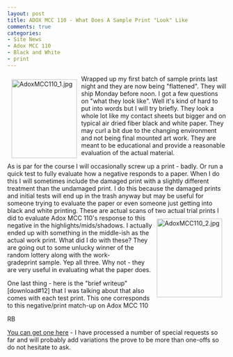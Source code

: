 ```yaml
---
layout: post
title: ADOX MCC 110 - What Does A Sample Print "Look" Like 
comments: true
categories:
- Site News
- Adox MCC 110
- Black and White
- print
---
```

<a rel="lightbox" href="/wp-content/uploads/2010/01/AdoxMCC110_1.jpg"><img title="AdoxMCC110_1.jpg" src="/wp-content/uploads/2010/01/.thumbs/.AdoxMCC110_1.jpg" border="0" alt="AdoxMCC110_1.jpg" hspace="10" vspace="10" width="150" height="181" align="left" /></a>Wrapped up my first batch of sample prints last night and they are now being "flattened". They will ship Monday before noon. I got a few questions on "what they look like". Well it's kind of hard to put into words but I will try briefly. They look a whole lot like my contact sheets but bigger and on typical air dried fiber black and white paper. They may curl a bit due to the changing environment and not being final mounted art work. They are meant to be educational and provide a reasonable evaluation of the actual material.

As is par for the course I will occasionally screw up a print - badly. Or run a quick test to fully evaluate how a negative responds to a paper. When I do this I will sometimes include the damaged print with a slightly different treatment than the undamaged print. I do this because the damaged prints and initial tests will end up in the trash anyway but may be useful for someone trying to evaluate the paper or even someone just getting into black and white printing. These are actual scans of two actual trial prints<a rel="lightbox" href="/wp-content/uploads/2010/01/AdoxMCC110_2.jpg"><img title="AdoxMCC110_2.jpg" src="/wp-content/uploads/2010/01/.thumbs/.AdoxMCC110_2.jpg" border="0" alt="AdoxMCC110_2.jpg" hspace="10" vspace="10" width="150" height="181" align="right" /></a> I did to evaluate Adox MCC 110's response to this negative in the highlights/mids/shadows. I actually ended up with something in the middle-ish as the actual work print. What did I do with these? They are going out to some unlucky winner of the random lottery along with the work-gradeprint sample. Yep all three. Why not - they are very useful in evaluating what the paper does.

One last thing - here is the "brief writeup" [download#12] that I was talking about that also comes with each test print. This one corresponds to this negative/print match-up on Adox MCC 110

RB

<a href="http://photo.rwboyer.com/black-and-white-sample-prints/">You can get one here</a> - I have processed a number of special requests so far and will probably add variations the prove to be more than one-offs so do not hesitate to ask.